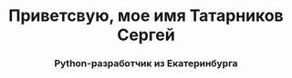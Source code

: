 <div id="header" align="center">
    <h1>Приветсвую, мое имя Татарников Сергей</h1>
    <h3>Python-разработчик из Екатеринбурга</h3>
</div>
